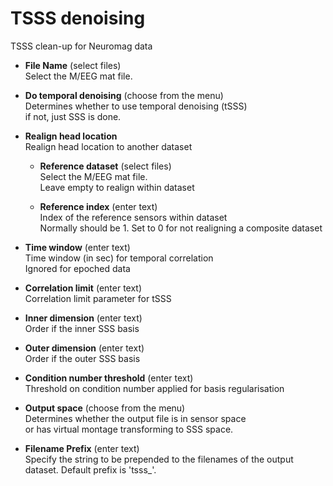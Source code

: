 # TSSS denoising  
TSSS clean-up for Neuromag data   

* **File Name** (select files)  
Select the M/EEG mat file.   

* **Do temporal denoising** (choose from the menu)  
Determines whether to use temporal denoising (tSSS)   
if not, just SSS is done.   

* **Realign head location**   
Realign head location to another dataset   

    * **Reference dataset** (select files)  
    Select the M/EEG mat file.   
    Leave empty to realign within dataset   

    * **Reference index** (enter text)  
    Index of the reference sensors within dataset   
    Normally should be 1. Set to 0 for not realigning a composite dataset   

* **Time window** (enter text)  
Time window (in sec) for temporal correlation   
Ignored for epoched data   

* **Correlation limit** (enter text)  
Correlation limit parameter for tSSS   

* **Inner dimension** (enter text)  
Order if the inner SSS basis   

* **Outer dimension** (enter text)  
Order if the outer SSS basis   

* **Condition number threshold** (enter text)  
Threshold on condition number applied for basis regularisation   

* **Output space** (choose from the menu)  
Determines whether the output file is in sensor space   
or has virtual montage transforming to SSS space.   

* **Filename Prefix** (enter text)  
Specify the string to be prepended to the filenames of the output dataset. Default prefix is 'tsss_'.   
